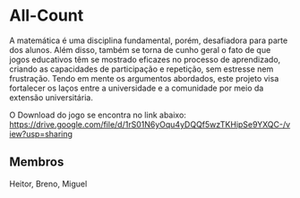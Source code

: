 # All-Count

A matemática é uma disciplina fundamental, porém, desafiadora para parte dos alunos. Além disso,
também se torna de cunho geral o fato de que jogos educativos têm se mostrado eficazes no
processo de aprendizado, criando as capacidades de participação e repetição, sem estresse nem
frustração. Tendo em mente os argumentos abordados, este projeto visa fortalecer os laços entre a
universidade e a comunidade por meio da extensão universitária.

O Download do jogo se encontra no link abaixo:
https://drive.google.com/file/d/1rS01N6yOqu4yDQQf5wzTKHipSe9YXQC-/view?usp=sharing

## Membros 
Heitor, Breno, Miguel


